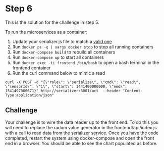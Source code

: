 # Step 6

This is the solution for the challenge in step 5.

To run the microservices as a container:

1. Update your serializer.js file to match a [valid one][]
2. Run `docker ps -q | xargs docker stop` to stop all running containers
3. Run `docker-compose build` to rebuild all containers
4. Run `docker-compose up` to start all containers
5. Run `docker exec -ti frontend /bin/bash` to open a bash terminal in the frontend container
4. Run the curl command below to mimic a read

```
curl -X POST -d "{\"role\": \"serialize\", \"cmd\": \"read\", \"sensorId\": \"1\", \"start\": 1441400000000, \"end\": 1541497000671}" http://serializer:3001/act  --header "Content-Type:application/json"
```

## Challenge

Your challenge is to wire the data reader up to the front end. To do this you will need to replace the radom value
generator in the frontend/api/index.js with a call to read data from the serializer service. Once you have the code
completed, restart the system using docker-compose and open the front end in a browser. You should be able to see
the chart populated as before.

[valid one]: ./step6/services/serializer/serializer.js
